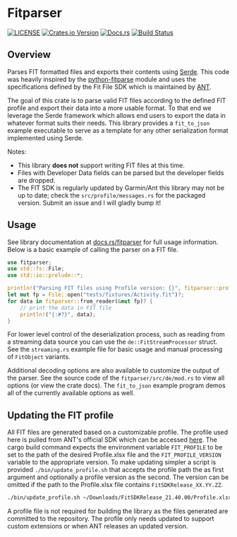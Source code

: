 # Fitparser
[![LICENSE](https://img.shields.io/badge/license-MIT-blue.svg)](LICENSE)
[![Crates.io Version](https://img.shields.io/crates/v/fitparser.svg)](https://crates.io/crates/fitparser)
[![Docs.rs](https://docs.rs/fitparser/badge.svg)](https://docs.rs/fitparser)
[![Build Status](https://github.com/stadelmanma/fitparse-rs/actions/workflows/ci.yml/badge.svg)](https://github.com/stadelmanma/fitparse-rs/actions/workflows/ci.yml)


## Overview

Parses FIT formatted files and exports their contents using
[Serde](https://github.com/serde-rs/serde). This code was heavily
inspired by the
[python-fitparse](https://github.com/dtcooper/python-fitparse) module
and uses the specifications defined by the Fit File SDK which is
maintained by [ANT](https://www.thisisant.com).

The goal of this crate is to parse valid FIT files according to the
defined FIT profile and export their data into a more usable format. To that
end we leverage the Serde framework which allows end users to export the
data in whatever format suits their needs. This library provides a
`fit_to_json` example executable to serve as a template for any
other serialization format implemented using Serde.

Notes:
 * This library **does not** support writing FIT files at this time.
 * Files with Developer Data fields can be parsed but the developer
   fields are dropped.
 * The FIT SDK is regularly updated by Garmin/Ant this library may not
   be up to date; check the `src/profile/messages.rs` for the packaged version.
   Submit an issue and I will gladly bump it!

## Usage

See library documentation at [docs.rs/fitparser](https://docs.rs/fitparser)
for full usage information. Below is a basic example of calling the parser
on a FIT file.
```rust
use fitparser;
use std::fs::File;
use std::io::prelude::*;

println!("Parsing FIT files using Profile version: {}", fitparser::profile::VERSION);
let mut fp = File::open("tests/fixtures/Activity.fit")?;
for data in fitparser::from_reader(&mut fp)? {
    // print the data in FIT file
    println!("{:#?}", data);
}
```

For lower level control of the deserialization process, such as reading from
a streaming data source you can use the `de::FitStreamProcessor` struct. See
the `streaming.rs` example file for basic usage and manual processing of
`FitObject` variants.

Additional decoding options are also available to customize the output of the
parser. See the source code of the `fitparser/src/de/mod.rs` to view all options
(or view the crate docs). The `fit_to_json` example program demos all of the
currently available options as well.


## Updating the FIT profile

All FIT files are generated based on a customizable profile. The profile
used here is pulled from ANT's official SDK which can be accessed
[here](https://developer.garmin.com/fit/download/). The
cargo build command expects the environment variable `FIT_PROFILE` to be set to the
path of the desired Profile.xlsx file and the `FIT_PROFILE_VERSION` variable to
the appropriate version. To make updating simpler a script is provided
`./bin/update_profile.sh` that accepts the profile path the as first argument
and optionally a profile version as the second. The version can be omitted
if the path to the Profile.xlsx file contains `FitSDKRelease_XX.YY.ZZ`.

```sh
./bin/update_profile.sh ~/Downloads/FitSDKRelease_21.40.00/Profile.xlsx
```

A profile file is not required for building the library as the files
generated are committed to the repository. The profile only needs
updated to support custom extensions or when ANT releases an updated
version.
